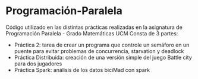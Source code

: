 # Programación-Paralela
Código utilizado en las distintas prácticas realizadas en la asignatura de Programación Paralela - Grado Matemáticas UCM
Consta de 3 partes: 
- Práctica 2:  tarea de crear un programa que controle un semáforo en un puente para evitar problemas de concurrencia, starvation y deadlock
- Práctica Distribuida: creación de una versión simple del juego Battle city para dos jugadores
- Práctica Spark:  análisis de los datos biciMad con spark
